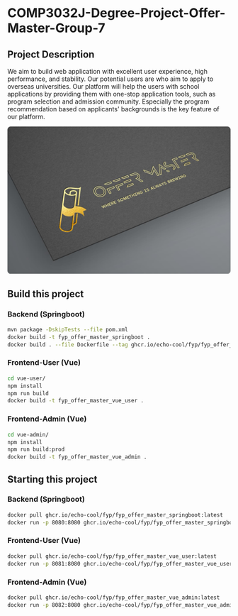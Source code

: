 # COMP3032J-Degree-Project-Offer-Master-Group-7

## Project Description
We aim to build web application with excellent user experience, high performance, and stability. Our potential users are who aim to apply to overseas universities. Our platform will help the users with school applications by providing them with one-stop application tools, such as program selection and admission community. Especially the program recommendation based on applicants' backgrounds is the key feature of our platform.

![logo.png](images/logo.jpg)

## Build this project
### Backend (Springboot)
```bash
mvn package -DskipTests --file pom.xml
docker build -t fyp_offer_master_springboot .
docker build . --file Dockerfile --tag ghcr.io/echo-cool/fyp/fyp_offer_master_springboot:latest
```

### Frontend-User (Vue)
```bash
cd vue-user/
npm install
npm run build
docker build -t fyp_offer_master_vue_user .
```

### Frontend-Admin (Vue)
```bash
cd vue-admin/
npm install
npm run build:prod
docker build -t fyp_offer_master_vue_admin .
```
## Starting this project

### Backend (Springboot)
```bash
docker pull ghcr.io/echo-cool/fyp/fyp_offer_master_springboot:latest
docker run -p 8080:8080 ghcr.io/echo-cool/fyp/fyp_offer_master_springboot:latest
```

### Frontend-User (Vue)
```bash
docker pull ghcr.io/echo-cool/fyp/fyp_offer_master_vue_user:latest
docker run -p 8081:8080 ghcr.io/echo-cool/fyp/fyp_offer_master_vue_user:latest
```

### Frontend-Admin (Vue)
```bash
docker pull ghcr.io/echo-cool/fyp/fyp_offer_master_vue_admin:latest
docker run -p 8082:8080 ghcr.io/echo-cool/fyp/fyp_offer_master_vue_admin:latest
```